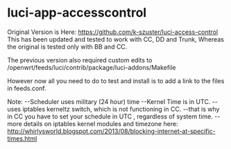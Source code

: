 # luci-app-accesscontrol
Original Version is Here:
https://github.com/k-szuster/luci-access-control
This has been updated and tested to work with CC, DD and Trunk,
Whereas the original is tested only with BB and CC.

The previous version also required custom edits to 
 /openwrt/feeds/luci/contrib/package/luci-addons/Makefile

However now all you need to do to test and install is to add a link to the files in feeds.conf. 

Note:
--Scheduler uses military (24 hour) time
--Kernel Time is in UTC. 
--uses iptables kerneltz switch, which is not functioning in CC.
--that is why in CC you have to set your schedule in UTC , regardless of system time. 
--more details on iptables kernel modules and timezone here:
http://whirlysworld.blogspot.com/2013/08/blocking-internet-at-specific-times.html


